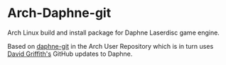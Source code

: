 # Arch-Daphne-git

Arch Linux build and install package for Daphne Laserdisc game engine.

Based on [daphne-git](https://aur.archlinux.org/daphne-git.git) in the Arch User Repository which is in turn uses 
[David Griffith's](https://github.com/DavidGriffith/daphne) GitHub updates to Daphne.
